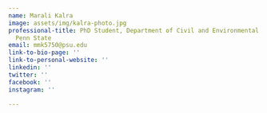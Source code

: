 ```yaml
---
name: Marali Kalra
image: assets/img/kalra-photo.jpg
professional-title: PhD Student, Department of Civil and Environmental Engineering,
  Penn State
email: mmk5750@psu.edu
link-to-bio-page: ''
link-to-personal-website: ''
linkedin: ''
twitter: ''
facebook: ''
instagram: ''

---
```

